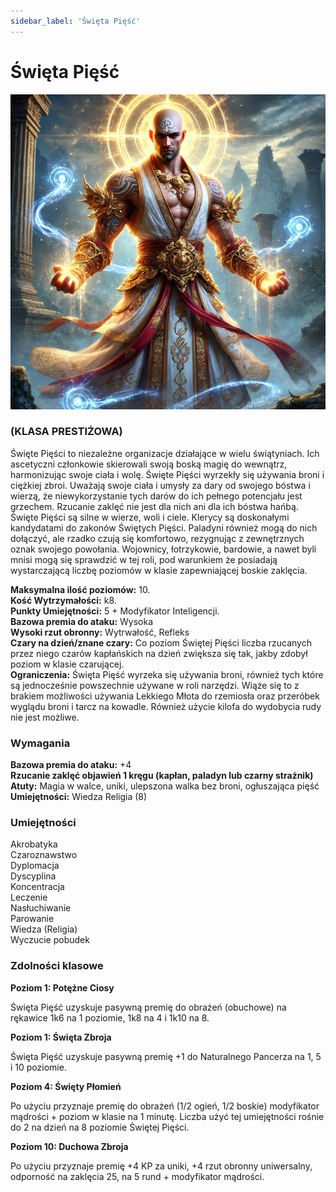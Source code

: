 ```yaml
---
sidebar_label: 'Święta Pięść'
---
```



# Święta Pięść

![święta pięść](../../static/img/wiki/wiki-klasy/swieta-piesc.png)

### (KLASA PRESTIŻOWA)
Święte Pięści to niezależne organizacje działające w wielu świątyniach. Ich ascetyczni członkowie skierowali swoją boską magię do wewnątrz, harmonizując swoje ciała i wolę. Święte Pięści wyrzekły się używania broni i ciężkiej zbroi. Uważają swoje ciała i umysły za dary od swojego bóstwa i wierzą, że niewykorzystanie tych darów do ich pełnego potencjału jest grzechem. Rzucanie zaklęć nie jest dla nich ani dla ich bóstwa hańbą. Święte Pięści są silne w wierze, woli i ciele. Klerycy są doskonałymi kandydatami do zakonów Świętych Pięści. Paladyni również mogą do nich dołączyć, ale rzadko czują się komfortowo, rezygnując z zewnętrznych oznak swojego powołania. Wojownicy, łotrzykowie, bardowie, a nawet byli mnisi mogą się sprawdzić w tej roli, pod warunkiem że posiadają wystarczającą liczbę poziomów w klasie zapewniającej boskie zaklęcia.

**Maksymalna ilość poziomów:** 10.\
**Kość Wytrzymałości:** k8.\
**Punkty Umiejętności:** 5 + Modyfikator Inteligencji.\
**Bazowa premia do ataku:** Wysoka\
**Wysoki rzut obronny:** Wytrwałość, Refleks\
**Czary na dzień/znane czary:** Co poziom Świętej Pięści liczba rzucanych przez niego czarów kapłańskich na dzień zwiększa się tak, jakby zdobył poziom w klasie czarującej.\
**Ograniczenia:** Święta Pięść wyrzeka się używania broni, również tych które są jednocześnie powszechnie używane w roli narzędzi. Wiąże się to z brakiem możliwości używania Lekkiego Młota do rzemiosła oraz przeróbek wyglądu broni i tarcz na kowadle. Również użycie kilofa do wydobycia rudy nie jest możliwe.

### Wymagania
**Bazowa premia do ataku:** +4\
**Rzucanie zaklęć objawień 1 kręgu (kapłan, paladyn lub czarny strażnik)**\
**Atuty:** Magia w walce, uniki, ulepszona walka bez broni, ogłuszająca pięść\
**Umiejętności:** Wiedza Religia (8)


### Umiejętności
Akrobatyka\
Czaroznawstwo\
Dyplomacja\
Dyscyplina\
Koncentracja\
Leczenie\
Nasłuchiwanie\
Parowanie\
Wiedza (Religia)\
Wyczucie pobudek


### Zdolności klasowe

**Poziom 1: Potężne Ciosy**

Święta Pięść uzyskuje pasywną premię do obrażeń (obuchowe) na rękawice 1k6 na 1 poziomie, 1k8 na 4 i 1k10 na 8.

**Poziom 1: Święta Zbroja**

Święta Pięść uzyskuje pasywną premię +1 do Naturalnego Pancerza na 1, 5 i 10 poziomie.

**Poziom 4: Święty Płomień**

Po użyciu przyznaje premię do obrażeń (1/2 ogień, 1/2 boskie) modyfikator mądrości + poziom w klasie na 1 minutę. Liczba użyć tej umiejętności rośnie do 2 na dzień na 8 poziomie Świętej Pięści.

**Poziom 10: Duchowa Zbroja**

Po użyciu przyznaje premię +4 KP za uniki, +4 rzut obronny uniwersalny, odporność na zaklęcia 25, na 5 rund + modyfikator mądrości.

